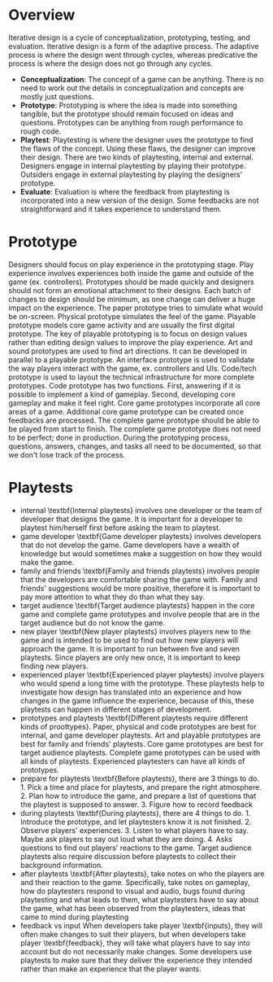 # Overview

Iterative design is a cycle of conceptualization, prototyping, testing, and
evaluation. Iterative design is a form of the adaptive process. The adaptive
process is where the design went through cycles, whereas predicative the process
is where the design does not go through any cycles.

- **Conceptualization**: The concept of a game can be anything. There is no need
  to work out the details in conceptualization and concepts are mostly just
  questions.
- **Prototype**: Prototyping is where the idea is made into something tangible,
  but the prototype should remain focused on ideas and questions. Prototypes can
  be anything from rough performance to rough code.
- **Playtest**: Playtesting is where the designer uses the prototype to find the
  flaws of the concept. Using these flaws, the designer can improve their
  design. There are two kinds of playtesting, internal and external. Designers
  engage in internal playtesting by playing their prototype. Outsiders engage in
  external playtesting by playing the designers' prototype.
- **Evaluate**: Evaluation is where the feedback from playtesting is
  incorporated into a new version of the design. Some feedbacks are not
  straightforward and it takes experience to understand them.

# Prototype

Designers should focus on play experience in the prototyping stage. Play
experience involves experiences both inside the game and outside of the game
(ex. controllers). Prototypes should be made quickly and designers should not
form an emotional attachment to their designs. Each batch of changes to design
should be minimum, as one change can deliver a huge impact on the experience.
The paper prototype tries to simulate what would be on-screen. Physical
prototype simulates the feel of the game. Playable prototype models core game
activity and are usually the first digital prototype. The key of playable
prototyping is to focus on design values rather than editing design values to
improve the play experience. Art and sound prototypes are used to find art
directions. It can be developed in parallel to a playable prototype. An
interface prototype is used to validate the way players interact with the game,
ex. controllers and UIs. Code/tech prototype is used to layout the technical
infrastructure for more complete prototypes. Code prototype has two functions.
First, answering if it is possible to implement a kind of gameplay. Second,
developing core gameplay and make it feel right. Core game prototypes
incorporate all core areas of a game. Additional core game prototype can be
created once feedbacks are processed. The complete game prototype should be able
to be played from start to finish. The complete game prototype does not need to
be perfect; done in production. During the prototyping process, questions,
answers, changes, and tasks all need to be documented, so that we don't lose
track of the process.

# Playtests

- internal \textbf{Internal playtests} involves one developer or the team of
  developer that designs the game. It is important for a developer to playtest
  him/herself first before asking the team to playtest.
- game developer \textbf{Game developer playtests} involves developers that do
  not develop the game. Game developers have a wealth of knowledge but would
  sometimes make a suggestion on how they would make the game.
- family and friends \textbf{Family and friends playtests} involves people that
  the developers are comfortable sharing the game with. Family and friends'
  suggestions would be more positive, therefore it is important to pay more
  attention to what they do than what they say.
- target audience \textbf{Target audience playtests} happen in the core game and
  complete game prototypes and involve people that are in the target audience
  but do not know the game.
- new player \textbf{New player playtests} involves players new to the game and
  is intended to be used to find out how new players will approach the game. It
  is important to run between five and seven playtests. Since players are only
  new once, it is important to keep finding new players.
- experienced player \textbf{Experienced player playtests} involve players who
  would spend a long time with the prototype. These playtests help to
  investigate how design has translated into an experience and how changes in
  the game influence the experience, because of this, these playtests can happen
  in different stages of development.
- prototypes and playtests \textbf{Different playtests require different kinds
  of proottypes}. Paper, physical and code prototypes are best for internal, and
  game developer playtests. Art and playable prototypes are best for family and
  friends' playtests. Core game prototypes are best for target audience
  playtests. Complete game prototypes can be used with all kinds of playtests.
  Experienced playtesters can have all kinds of prototypes.
- prepare for playtests \textbf{Before playtests}, there are 3 things to do. 1.
  Pick a time and place for playtests, and prepare the right atmosphere. 2. Plan
  how to introduce the game, and prepare a list of questions that the playtest
  is supposed to answer. 3. Figure how to record feedback
- during playtests \textbf{During playtests}, there are 4 things to do. 1.
  Introduce the prototype, and let playtesters know it is not finished. 2.
  Observe players' experiences. 3. Listen to what players have to say. Maybe ask
  players to say out loud what they are doing. 4. Asks questions to find out
  players' reactions to the game. Target audience playtests also require
  discussion before playtests to collect their background information.
- after playtests \textbf{After playtests}, take notes on who the players are
  and their reaction to the game. Specifically, take notes on gameplay, how do
  playtesters respond to visual and audio, bugs found during playtesting and
  what leads to them, what playtesters have to say about the game, what has been
  observed from the playtesters, ideas that came to mind during playtesting
- feedback vs input When developers take player \textbf{inputs}, they will often
  make changes to suit their players, but when developers take player
  \textbf{feedback}, they will take what players have to say into account but do
  not necessarily make changes. Some developers use playtests to make sure that
  they deliver the experience they intended rather than make an experience that
  the player wants.
